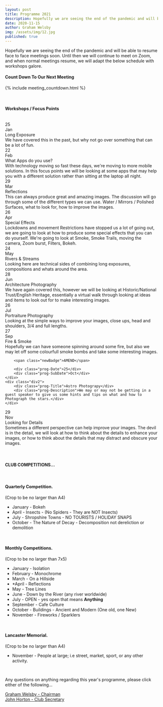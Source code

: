 ```yaml
---
layout: post
title: Programme 2021
description: Hopefully we are seeing the end of the pandemic and will be able to resume face to face meetings soon.
date: 2020-11-15
author: Graham Welsby
img: /assets/img/12.jpg
published: true
---
```


Hopefully we are seeing the end of the pandemic and will be able to resume face to face meetings soon. Until then we will continue to meet on Zoom, and when normal meetings resume, we will adapt the below schedule with workshops galore.


#### __Count Down To Our Next Meeting__


{% include meeting_countdown.html %}

 
<br>

#### __Workshops / Focus Points__

<br>

<div class="parent-prog">
	<div class="div1">
		<div class="prog-Date">25</div>
		<div class="prog-SubDate">Jan</div>
	</div>
	<div class="div2">
		<div class="prog-Title">Long Exposure</div>
		<div class="prog-Description">We have covered this in the past, but why not go over something that can be a lot of fun.</div>
	</div>
</div>



<div class="parent-prog">
	<div class="div1">
		<div class="prog-Date">22</div>
		<div class="prog-SubDate">Feb</div>
	</div>
	<div class="div2">
		<div class="prog-Title">What Apps do you use?</div>
		<div class="prog-Description">With technology moving so fast these days, we're moving to more mobile solutions. In this focus points we will be looking at some apps that may help you with a different solution rather than sitting at the laptop all night.</div>
	</div>
</div>



<div class="parent-prog">
	<div class="div1">
		<div class="prog-Date">29</div>
		<div class="prog-SubDate">Mar</div>
	</div>
	<div class="div2">
		<div class="prog-Title">Reflections</div>
		<div class="prog-Description">This can always produce great and amazing images. The discussion will go through some of the different types we can use. Water /  Mirrors / Polished Surfaces, what to look for, how to improve the images.</div>
	</div>
</div>



<div class="parent-prog">
	<div class="div1">
		<div class="prog-Date">26</div>
		<div class="prog-SubDate">Apr</div>
	</div>
	<div class="div2">
		<div class="prog-Title">Special Effects</div>
		<div class="prog-Description">Lockdowns and movement Restrictions have stopped us a lot of going out, we are going to look at how to produce some special effects that you can do yourself. We're going to look at Smoke, Smoke Trails, moving the camera, Zoom burst, Filters, Bokeh.</div>
	</div>
</div>



<div class="parent-prog">
	<div class="div1">
		<div class="prog-Date">24</div>
		<div class="prog-SubDate">May</div>
	</div>
	<div class="div2">
		<div class="prog-Title">Rivers &amp; Streams</div>
		<div class="prog-Description">Looking here are technical sides of combining long exposures, compositions and whats around the area.</div>
	</div>
</div>



<div class="parent-prog">
	<div class="div1">
		<div class="prog-Date">28</div>
		<div class="prog-SubDate">Jun</div>
	</div>
	<div class="div2">
		<div class="prog-Title">Architecture Photography</div>
		<div class="prog-Description">We have again covered this, however we will be looking at Historic/National Trust/English Heritage, essentially a virtual walk through looking at ideas and items to look out for to make interesting images.</div>
	</div>
</div>


<div class="parent-prog">
	<div class="div1">
		<div class="prog-Date">26</div>
		<div class="prog-SubDate">Jul</div>
	</div>
	<div class="div2">
		<div class="prog-Title">Portraiture Photography</div>
		<div class="prog-Description">Looking at the simple ways to improve your images, close ups, head and shoulders, 3/4 and full lengths.</div>
	</div>

</div>


<!-- <div class="parent-prog">
	<div class="div1">	
		
		<span class="newBadge">NEW</span>

		<div class="prog-Date">24</div>
		<div class="prog-SubDate">Aug</div>
	</div>
	<div class="div2">
		<div class="prog-Title">Software Demo</div>
		<div class="prog-Description">This is the first August Meeting and an amendment to the years programme, we will be discussing 'GIMP' as a software alternative to Photoshop.</div>
	</div>
</div> -->



<div class="parent-prog">
	<div class="div1">
		<div class="prog-Date">27</div>
		<div class="prog-SubDate">Sep</div>
	</div>
	<div class="div2">
		<div class="prog-Title">Fire &amp; Smoke</div>
		<div class="prog-Description">Hopefully we can have someone spinning around some fire, but also we may let off some colourfull smoke bombs and take some interesting images.</div>
	</div>
</div>



<div class="parent-prog">
	<div class="div1">

		<span class="newBadge">AMEND</span>

		<div class="prog-Date">25</div>
		<div class="prog-SubDate">Oct</div>
	</div>
	<div class="div2">
		<div class="prog-Title">Astro Photograpy</div>
		<div class="prog-Description">We may or may not be getting in a guest speaker to give us some hints and tips on what and how to Photograph the stars.</div>
	</div>
</div>



<div class="parent-prog">
	<div class="div1">
		<div class="prog-Date">29</div>
		<div class="prog-SubDate">Nov</div>
	</div>
	<div class="div2">
		<div class="prog-Title">Looking for Details</div>
		<div class="prog-Description">Sometimes a different perspective can help improve your images. The devil is in the detail, we will look at how to think about the details to enhance your images, or how to think about the details that may distract and obscure your images. </div>
	</div>
</div>

<br>
<br>

#### CLUB COMPETITIONS...

<br>

#### Quarterly Competition.

<p class="prog-SubDesc">(Crop to be no larger than A4)</p>

* January - Bokeh
* April - Insects - (No Spiders - They are NOT Insects)
* July - Shropshire Towns - NO TOURISTS / HOLIDAY SNAPS
* October - The Nature of Decay - Decomposition not dereliction or demolition

<br>

#### Monthly Competitions.

<p class="prog-SubDesc">(Crop to be no larger than 7x5)</p>

* January - Isolation
* February - Monochrome
* March - On a Hillside
* *April - Reflections
* May - Tree Lines
* June - Down by the River (any river worldwide)
* July - OPEN - yes open that means **Anything**
* September - Cafe Culture
* October - Buildings - Ancient and Modern (One old, one New)
* November - Fireworks / Sparklers

<br>

#### Lancaster Memorial.
(Crop to be no larger than A4)

* November - People at large;  i.e street, market, sport, or any other activity.


<br>

Any questions on anything regarding this year's programme, please click either of the following...

<a href="mailto:grahamwelsby@gmail.com">Graham Welsby - Chairman</a>
<br>
<a href="mailto:john.horton4@btinternet.com">John Horton - Club Secretary</a>


